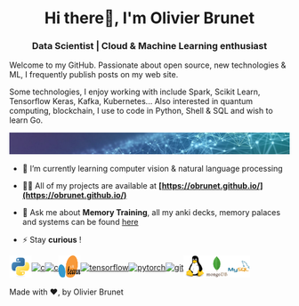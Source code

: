 
<h1 align="center">Hi there👋, I'm Olivier Brunet</h1>
<h3 align="center">Data Scientist  | Cloud & Machine Learning enthusiast</h3>

Welcome to my GitHub.  Passionate about open source, new technologies & ML, I frequently publish posts on my web site.

Some technologies, I enjoy working with include Spark, Scikit Learn, Tensorflow Keras, Kafka, Kubernetes... Also interested in quantum computing, blockchain, I use to code in Python, Shell & SQL and wish to learn Go.

<img src="https://github.com/obrunet/obrunet/blob/main/banner_ai.jpg"/>

- 🌱 I’m currently learning computer vision & natural language processing

- 👨‍💻 All of my projects are available at **[https://obrunet.github.io/](https://obrunet.github.io/)**

- 💬 Ask me about **Memory Training**, all my anki decks, memory palaces and systems can be found [here](https://obrunet.github.io/)

- ⚡ Stay **curious** !


    
    
<p align="left" style="display: flex; align-items:center; flex-wrap: wrap;"> <a href="https://www.python.org" target="_blank" rel="noreferrer"> <img src="https://raw.githubusercontent.com/devicons/devicon/master/icons/python/python-original.svg" alt="python" width="40" height="40"/> </a> <a href="https://pandas.pydata.org/" target="_blank" rel="noreferrer"> <img src="https://pandas.pydata.org/static/img/pandas_secondary.svg" alt="c" width="40" height="40"/> </a> <a 
href="https://numpy.org/" target="_blank" rel="noreferrer"> <img src="https://github.com/numpy/numpy/blob/main/branding/logo/secondary/numpylogo2.svg" alt="c" width="40" height="40"/> </a> <a 
href="https://scikit-learn.org" target="_blank" rel="noreferrer"> <img src="https://github.com/scikit-learn/scikit-learn/blob/main/doc/logos/scikit-learn-logo-without-subtitle.svg" alt="scikit-learn" width="40" height="40"/> </a> <a 
href="https://www.tensorflow.org/" target="_blank" rel="noreferrer"> <img src="https://github.com/valohai/ml-logos/blob/master/tensorflow-tf.svg" alt="tensorflow" width="40" height="40"/> </a> <a
href="https://pytorch.org/" target="_blank" rel="noreferrer"> <img src="https://github.com/pytorch/pytorch/blob/master/docs/source/_static/img/pytorch-logo-dark.svg"
alt="pytorch" width="40" height="40"/> </a> <a
href="https://git-scm.com/" target="_blank" rel="noreferrer"> <img src="https://www.vectorlogo.zone/logos/git-scm/git-scm-icon.svg" alt="git" width="40" height="40"/> </a> <a href="https://www.linux.org/" target="_blank" rel="noreferrer"> <img src="https://raw.githubusercontent.com/devicons/devicon/master/icons/linux/linux-original.svg" alt="linux" width="40" height="40"/> </a> <a 
href="https://www.mongodb.com/" target="_blank" rel="noreferrer"> <img src="https://raw.githubusercontent.com/devicons/devicon/master/icons/mongodb/mongodb-original-wordmark.svg" alt="mongodb" width="40" height="40"/> </a> <a 
href="https://www.mysql.com/" target="_blank" rel="noreferrer"> <img src="https://raw.githubusercontent.com/devicons/devicon/master/icons/mysql/mysql-original-wordmark.svg" alt="mysql" width="40" height="40"/> </a> 



Made with ❤, by Olivier Brunet
    
